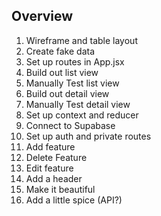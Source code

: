 ## Overview

1. Wireframe and table layout
1. Create fake data
1. Set up routes in App.jsx
1. Build out list view
1. Manually Test list view
1. Build out detail view
1. Manually Test detail view
1. Set up context and reducer
1. Connect to Supabase
1. Set up auth and private routes
1. Add feature
1. Delete Feature
1. Edit feature
1. Add a header
1. Make it beautiful
1. Add a little spice (API?)
